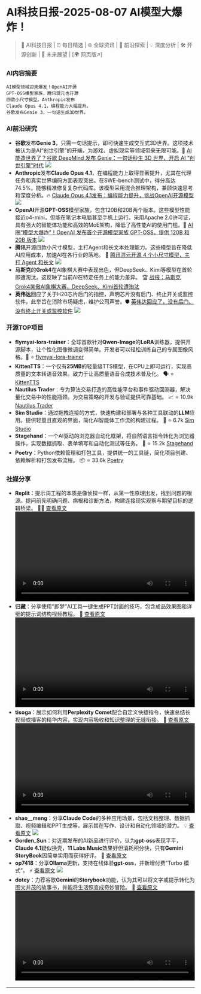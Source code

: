
# AI科技日报-2025-08-07 AI模型大爆炸！
> 🤖 AI科技日报 | ⏰ 每日精选 | 🌐 全球资讯 | 🔬 前沿探索 | 💡 深度分析 | 🛠️ 开源创新 | 🚀 未来展望 | [🌍 网页版↗️]
### **AI内容摘要**
```
AI模型领域迎来爆发！OpenAI开源
GPT-OSS模型家族，腾讯混元也开源
四款小尺寸模型。Anthropic发布
Claude Opus 4.1，编程能力大幅提升。
谷歌发布Genie 3，一句话生成3D世界。
```
### AI前沿研究
*   **谷歌**发布**Genie 3**，只需一句话提示，即可快速生成交互式3D世界。这项技术被认为是AI“创世引擎”的开端，为游戏、虚拟现实等领域带来无限可能。🚀
    [AI 能造世界了？谷歌 DeepMind 发布 Genie：一句话秒生 3D 世界，开启 AI “创世引擎”时代](https://mp.weixin.qq.com/s/TLaOZfS9-4j-1BCmwbtH_Q)
    ![](https://mmbiz.qpic.cn/mmbiz_jpg/8cu01Kavc5ZM2hiaWibMbSzTpvDq74SVAuD4d6icMia6s2XLnelQZm3VjDnm2DiaicXk9Cibu3l6MjUicjXicU8XroYetFQ/0?wx_fmt=jpeg)
*   **Anthropic**发布**Claude Opus 4.1**，在编程能力上取得显著提升，尤其在代理任务和真实世界编码方面表现突出。在SWE-bench测试中，得分高达74.5%，能够精准修复复杂代码库。该模型采用混合推理架构，兼顾快速思考和深度分析。🔥
    [Claude Opus 4.1发布：编程能力提升，挑战OpenAI开源模型](https://mp.weixin.qq.com/s/RJSBPBTnD2Jenf8F9x3CEg)
    ![](https://mmbiz.qpic.cn/sz_mmbiz_jpg/UicQ7HgWiaUb1y6B5OM79TFzpkceWtUkI6abRkmrxicrgPTFMBpQb29Ib4ZA56dY6t9e7CFg8o5KDM1ao1hsUB57w/0?wx_fmt=jpeg)
*   **OpenAI**开源**GPT-OSS**模型家族，包含120B和20B两个版本。这些模型性能接近o4-mini，但能在笔记本电脑甚至手机上运行。采用Apache 2.0许可证，具有强大的智能体功能和高效的MoE架构，降低了高性能AI的使用门槛。🎉
    [AI 圈“模型大爆炸”！OpenAI 发布首个开源模型家族 GPT-OSS，提供 120B 和 20B 版本](https://mp.weixin.qq.com/s/kf94ks-sbYg21rEpV5pAKQ)
    ![](https://mmbiz.qpic.cn/sz_mmbiz_jpg/qzK6DeboBS3UUSiaCxC44ZMnBNxMszR33T09aAXkm9yV47Bdhq2BhoibSlvslwfpoNwCmsGDCz7ameZ68yUoyCrw/0?wx_fmt=jpeg)
*   **腾讯**开源四款小尺寸模型，主打Agent和长文本处理能力。这些模型旨在降低AI应用成本，加速AI在各行业的落地。 🚀
    [腾讯混元开源 4 个小尺寸模型，主打 Agent 和长文](https://mp.weixin.qq.com/s/T6Ro2nX_buannxuwNyaBjg)
    ![](https://mmbiz.qpic.cn/sz_mmbiz_jpg/YriaiaJPb26VMia3VtLJkicrVW3ugA6avmpbpDJsbwOD4RAZrojgUKum64VjXgXjiaFUrHPK5yE27SVjibSsUNOC0PhQ/0?wx_fmt=jpeg)
*   **马斯克**的**Grok4**在AI象棋大赛中表现出色，但DeepSeek、Kimi等模型在首轮即遭淘汰。这反映了当前AI在特定任务上的能力差异。 🏆
    [战报：马斯克Grok4笑傲AI象棋大赛，DeepSeek、Kimi首轮遭淘汰](https://www.qbitai.com/2025/08/319613.html)
*   **英伟达**回应了关于H20芯片后门的指控，声明芯片没有后门、终止开关或监控软件。此举旨在消除市场疑虑，维护公司声誉。🛡️
    [英伟达回应了，没有后门、没有终止开关或监控软件](https://www.36kr.com/p/3410644436684160)
    ![](https://img.36krcdn.com/hsossms/20250806/v2_47ff76f89ec7432790e9cab82f7061c3@5888275@ai_oswg980452oswg1053oswg495_img_png~tplv-1marlgjv7f-ai-v3:600:400:600:400:q70.jpg)
### 开源TOP项目
*   **flymyai-lora-trainer**：全球首款针对**Qwen-Image**的**LoRA**训练器，提供开源脚本，让个性化图像微调变得简单。开发者可以轻松训练自己的专属图像风格。🎨 ⭐
    [flymyai-lora-trainer](https://github.com/FlyMyAI/flymyai-lora-trainer)
*   **KittenTTS**：一个仅有**25MB**的轻量级TTS模型，在CPU上即可运行，实现高质量的文本转语音效果。致力于让高质量语音合成技术普及化。 🗣️ ⭐
    [KittenTTS](https://github.com/KittenML/KittenTTS)
*   **Nautilus Trader**：专为算法交易打造的高性能平台和事件驱动回测器，解决量化交易中的性能瓶颈。为交易策略的开发与验证提供可靠基础。 📈 ⭐ 10.9k
    [Nautilus Trader](https://github.com/nautechsystems/nautilus_trader)
*   **Sim Studio**：通过拖拽连接的方式，快速构建和部署与各种工具联动的**LLM**应用。提供轻量且直观的界面，简化AI智能体工作流的构建过程。 🧩 ⭐ 6.7k
    [Sim Studio](https://github.com/simstudioai/sim)
*   **Stagehand**：一个AI驱动的浏览器自动化框架，将自然语言指令转化为浏览器操作，实现数据抓取、表单填写和自动化测试等任务。 🤖 ⭐ 15.2k
    [Stagehand](https://github.com/browserbase/stagehand)
*   **Poetry**：Python依赖管理和打包工具，提供统一的工具链，简化项目创建、依赖解析和打包发布流程。 📦 ⭐ 33.6k
    [Poetry](https://github.com/python-poetry/poetry)
### 社媒分享
*   **Replit**：提示词工程的本质是像侦探一样，从第一性原理出发，找到问题的根源。提问前先明确问题、病根和诊断方法，构建连接现实观察与期望目标的逻辑桥梁。 🕵️‍♀️
    [查看原文](https://x.com/Replit/status/1953093424078262395)
    <video src="https://cdn.jsdmirror.com/gh/justlovemaki/imagehub@main/images/2025/08/news_01k203100we1tvx8qgmbeyn4s7.mp4" controls="controls" width="100%"></video>
*   **归藏**：分享使用"即梦”AI工具一键生成PPT封面的技巧，包含成品效果图和详细的提示词结构视频教程。 🎨
    [查看原文](https://x.com/op7418/status/1953093073715765693)
    <video src="https://video.twimg.com/amplify_video/1953090411028946944/vid/avc1/1450x1920/ExpqUvRak2ECps6E.mp4" controls="controls" width="100%"></video>
*   **tisoga**：展示如何利用**Perplexity Comet**配合自定义快捷指令，快速总结长视频或播客的精华内容，实现内容吸收和知识整理的无缝衔接。 🚀
    [查看原文](https://x.com/tisoga/status/1953084882487525703)
    <video src="https://cdn.jsdmirror.com/gh/justlovemaki/imagehub@main/images/2025/08/news_01k2038qsnexxary388tqy6yq4.mp4" controls="controls" width="100%"></video>
*   **shao\_\_meng**：分享**Claude Code**的多种应用场景，包括文档整理、数据抓取、视频编辑和PPT生成等，展示其在写作、设计和自动化领域的潜力。 💡
    [查看原文](https://x.com/shao__meng/status/1953080026980860174)
    ![](https://cdn.jsdmirror.com/gh/justlovemaki/imagehub@main/images/2025/08/news_01k203a2hdertr58np9nhqcjeq.avif)
*   **Gorden\_Sun**：对近期发布的AI新品进行评价，认为**gpt-oss**表现平平，**Claude 4.1**疑似换壳，**11 Labs Music**效果好但消耗积分快，只有**Gemini StoryBook**因简单实用而获得好评。 🤔
    [查看原文](https://x.com/Gorden_Sun/status/1952999193720832418)
*   **op7418**：分享**Ollama**更新，支持在线体验**gpt-oss**，并新增付费"Turbo 模式”。 ⚡
    [查看原文](https://x.com/op7418/status/1952998976413941803)
    ![](https://pbs.twimg.com/media/Gxpx1BqaMAA5pvy?format=jpg&name=orig)
*   **dotey**：力荐谷歌**Gemini**的**Storybook**功能，认为其可以将文字或提示转化为图文并茂的故事书，并能将生活照变成奇妙冒险。 💖
    [查看原文](https://x.com/dotey/status/1952954741777945071)
    <video src="https://cdn.jsdmirror.com/gh/justlovemaki/imagehub@main/images/2025/08/news_01k203bfk8fft8884vsr4trq6w.mp4" controls="controls" width="100%"></video>
---